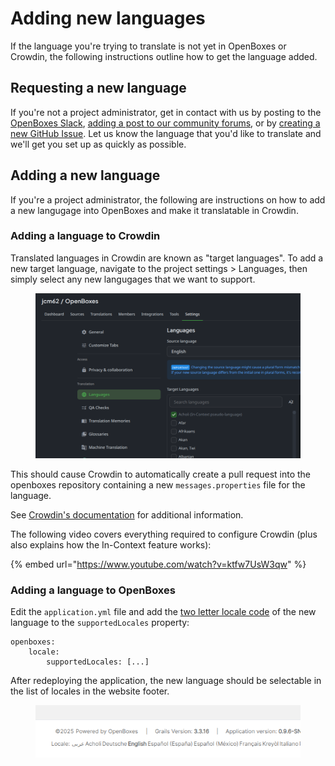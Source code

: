 # Adding new languages

If the language you're trying to translate is not yet in OpenBoxes or Crowdin, the following instructions outline how to get the language added.

## Requesting a new language

If you're not a project administrator, get in contact with us by posting to the [OpenBoxes Slack](http://slack-signup.openboxes.com/), [adding a post to our community forums](https://community.openboxes.com/), or by [creating a new GitHub Issue](https://github.com/openboxes/openboxes/issues). Let us know the language that you'd like to translate and we'll get you set up as quickly as possible.

## Adding a new language

If you're a project administrator, the following are instructions on how to add a new langugage into OpenBoxes and make it translatable in Crowdin.

### Adding a language to Crowdin

Translated languages in Crowdin are known as "target languages". To add a new target language, navigate to the project settings > Languages, then simply select any new langugages that we want to support.

<figure><img src=".gitbook/assets/image (6).png" alt=""><figcaption></figcaption></figure>

This should cause Crowdin to automatically create a pull request into the openboxes repository containing a new `messages.properties` file for the language.

See [Crowdin's documentation](https://support.crowdin.com/project-settings/languages/#target-languages) for additional information.

The following video covers everything required to configure Crowdin (plus also explains how the In-Context feature works):

{% embed url="https://www.youtube.com/watch?v=ktfw7UsW3qw" %}

### Adding a language to OpenBoxes

Edit the `application.yml` file and add the [two letter locale code](https://simplelocalize.io/data/locales/) of the new language to the `supportedLocales` property:

```
openboxes:
    locale:
        supportedLocales: [...]
```

After redeploying the application, the new language should be selectable in the list of locales in the website footer.

<figure><img src=".gitbook/assets/image (7).png" alt=""><figcaption></figcaption></figure>
